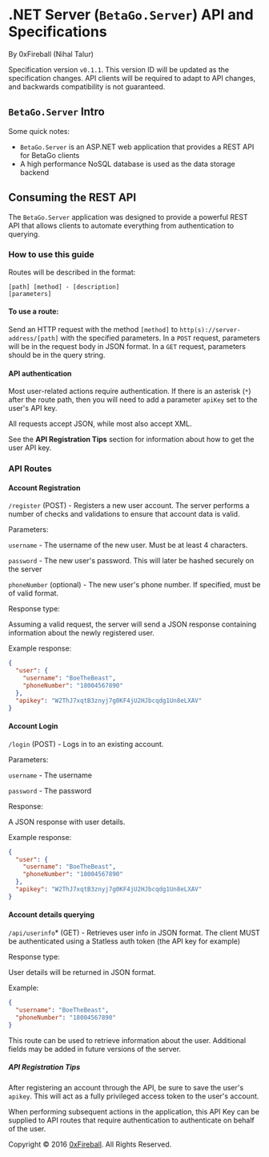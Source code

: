 
# .NET Server (`BetaGo.Server`) API and Specifications

By 0xFireball (Nihal Talur)

Specification version `v0.1.1`.
This version ID will be updated as the specification changes.
API clients will be required to adapt to API changes, and backwards
compatibility is not guaranteed.

## `BetaGo.Server` Intro

Some quick notes:

- `BetaGo.Server` is an ASP.NET web application that provides
a REST API for BetaGo clients
- A high performance NoSQL database is used as the data storage backend

## Consuming the REST API

The `BetaGo.Server` application was designed to provide a powerful REST API
that allows clients to automate everything from authentication to querying.

### How to use this guide

Routes will be described in the format:

```text
[path] [method] - [description]
[parameters]
```

#### To use a route:

Send an HTTP request with the method `[method]` to `http(s)://server-address/[path]`
with the specified parameters. In a `POST` request, parameters will be in the request
body in JSON format. In a `GET` request, parameters should be in the query string.

#### API authentication

Most user-related actions require authentication. If there is an asterisk (`*`) after
the route path, then you will need to add a parameter `apiKey` set to the user's API key.

All requests accept JSON, while most also accept XML.

See the **API Registration Tips** section for information about how to get the user API key.

### API Routes

#### Account Registration

`/register` (POST) - Registers a new user account. The server
performs a number of checks and validations to ensure that account data is valid.

Parameters:

`username` - The username of the new user. Must be at least 4 characters.

`password` - The new user's password. This will later be hashed securely on the server

`phoneNumber` (optional) - The new user's phone number. If specified, must be of valid format.

Response type:

Assuming a valid request, the server will send a JSON response containing
information about the newly registered user.

Example response:

```json
{
  "user": {
    "username": "BoeTheBeast",
    "phoneNumber": "18004567890"
  },
  "apikey": "W2ThJ7xqtB3znyj7g0KF4jU2HJbcqdg1Un8eLXAV"
}
```

#### Account Login

`/login` (POST) - Logs in to an existing account.

Parameters:

`username` - The username

`password` - The password

Response:

A JSON response with user details.

Example response:

```json
{
  "user": {
    "username": "BoeTheBeast",
    "phoneNumber": "18004567890"
  },
  "apikey": "W2ThJ7xqtB3znyj7g0KF4jU2HJbcqdg1Un8eLXAV"
}
```

#### Account details querying

`/api/userinfo`* (GET) - Retrieves user info in JSON format. The client
MUST be authenticated using a Statless auth token (the API key for example)

Response type:

User details will be returned in JSON format.

Example:

```json
{
  "username": "BoeTheBeast",
  "phoneNumber": "18004567890"
}
```

This route can be used to retrieve information about the user. Additional fields may be
added in future versions of the server.

##### API Registration Tips

After registering an account through the API, be sure to save the user's `apikey`.
This will act as a fully privileged access token to the user's account. 

When performing subsequent actions in the application, this API Key can be
supplied to API routes that require authentication to authenticate on behalf
of the user.

Copyright &copy; 2016 [0xFireball](https://github.com/0xFireball). All Rights Reserved.